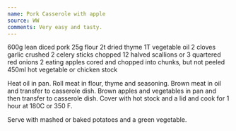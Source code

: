```yaml
---
name: Pork Casserole with apple
source: WW
comments: Very easy and tasty.
---
```


600g lean diced pork
25g flour
2t dried thyme
1T vegetable oil
2 cloves garlic crushed
2 celery sticks chopped 
12 halved scallions or 3 quartered red onions
2 eating apples cored and chopped into chunks, but not peeled
450ml hot vegetable or chicken stock

Heat oil in pan. Roll meat in flour, thyme and seasoning.
Brown meat in oil and transfer to casserole dish.
Brown apples and vegetables in pan and then transfer to casserole dish.
Cover with hot stock and a lid and cook for 1 hour at 180C or 350 F.

Serve with mashed or baked potatoes and a green vegetable.

